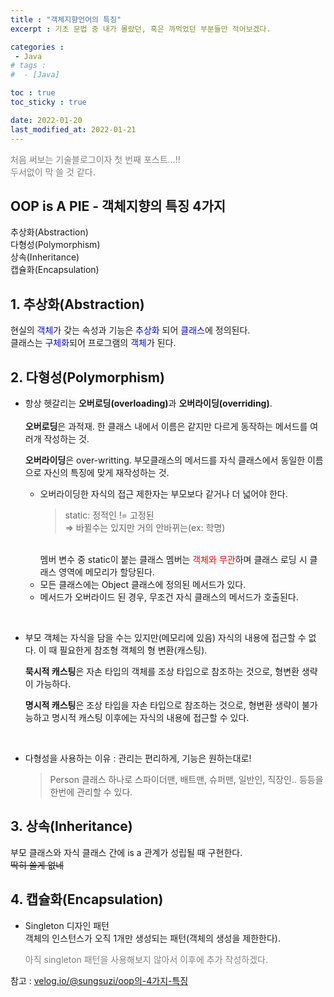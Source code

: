 ```yaml
---
title : "객체지향언어의 특징"
excerpt : 기초 문법 중 내가 몰랐던, 혹은 까먹었던 부분들만 적어보겠다.

categories : 
 - Java
# tags :
#  - [Java]

toc : true
toc_sticky : true

date: 2022-01-20
last_modified_at: 2022-01-21
---
```


<span style="color : gray">처음 써보는 기술블로그이자 첫 번째 포스트...!!  
두서없이 막 쓸 것 같다.</span>  

## **OOP is A PIE** - 객체지향의 특징 4가지<br>
추상화(Abstraction)<br>다형성(Polymorphism)<br>상속(Inheritance)<br>캡슐화(Encapsulation)

## 1. 추상화(Abstraction)
현실의 <span style="color: blue">객체</span>가 갖는 속성과 기능은 <span style="color: blue">추상화</span> 되어 <span style="color: blue">클래스</span>에 정의된다.  
클래스는 <span style="color: blue">구체화</span>되어 프로그램의 <span style="color: blue">객체</span>가 된다.

## 2. 다형성(Polymorphism)
+ 항상 헷갈리는 <strong>오버로딩(overloading)</strong>과 <strong>오버라이딩(overriding)</strong>.<br>  
    **오버로딩**은 과적재. 한 클래스 내에서 이름은 같지만 다르게 동작하는 메서드를 여러개 작성하는 것.  

     **오버라이딩**은 over-writting. 부모클래스의 메서드를 자식 클래스에서 동일한 이름으로 자신의 특징에 맞게 재작성하는 것.  
     + 오버라이딩한 자식의 접근 제한자는 부모보다 같거나 더 넓어야 한다.
        > static: 정적인 != 고정된  
        ⇒ 바뀔수는 있지만 거의 안바뀌는(ex: 학명)  
        <br> 
        멤버 변수 중 static이 붙는 클래스 멤버는 <span style="color: red">객체와 무관</span>하며  
        클래스 로딩 시 클래스 영역에 메모리가 할당된다.
     + 모든 클래스에는 Object 클래스에 정의된 메서드가 있다.
     + 메서드가 오버라이드 된 경우, 무조건 자식 클래스의 메서드가 호출된다.

<br>

+ 부모 객체는 자식을 담을 수는 있지만(메모리에 있음) 자식의 내용에 접근할 수 없다. 이 때 필요한게 참조형 객체의 형 변환(캐스팅).  

    **묵시적 캐스팅**은 자손 타입의 객체를 조상 타입으로 참조하는 것으로, 형변환 생략이 가능하다.  

    **명시적 캐스팅**은 조상 타입을 자손 타입으로 참조하는 것으로, 형변환 생략이 불가능하고 명시적 캐스팅 이후에는 자식의 내용에 접근할 수 있다.  

<br>

+ 다형성을 사용하는 이유 : 관리는 편리하게, 기능은 원하는대로!
    > Person 클래스 하나로 스파이더맨, 배트맨, 슈퍼맨, 일반인, 직장인.. 등등을 한번에 관리할 수 있다.
    

## 3. 상속(Inheritance)
부모 클래스와 자식 클래스 간에 is a 관계가 성립될 때 구현한다.  
~~딱히 쓸게 없네~~

## 4. 캡슐화(Encapsulation)
+ Singleton 디자인 패턴  
객체의 인스턴스가 오직 1개만 생성되는 패턴(객체의 생성을 제한한다).

    <span style="color: gray">아직 singleton 패턴을 사용해보지 않아서 이후에 추가 작성하겠다.</span>


참고 : [velog.io/@sungsuzi/oop의-4가지-특징](https://velog.io/@sungsuzi/oop%EC%9D%98-4%EA%B0%80%EC%A7%80-%ED%8A%B9%EC%A7%95)


